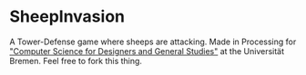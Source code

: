 SheepInvasion
=============

A Tower-Defense game where sheeps are attacking. Made in Processing for ["Computer Science for Designers and General Studies"](http://www.informatik.uni-bremen.de/agebv/de/VeranstaltungIFG12) at the Universität Bremen.
Feel free to fork this thing.

